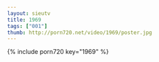 ```yaml
--- 
layout: sieutv
title: 1969
tags: ["001"]
thumb: http://porn720.net/video/1969/poster.jpg
---
```

{% include porn720 key="1969" %} 
